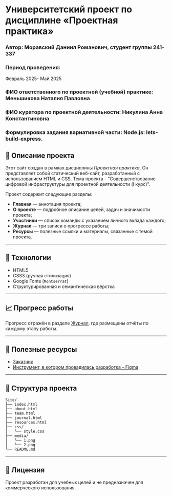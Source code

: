 # Университетский проект по дисциплине «Проектная практика»

### Автор: Моравский Даниил Романович, студент группы 241-337
### Период проведения:
Февраль 2025- Май 2025
### ФИО ответственного по проектной (учебной) практике: Меньшикова Наталия Павловна
### ФИО куратора по проектной деятельности: Никулина Анна Константиновна
### Формулировка задания вариативной части: Node.js: lets-build-express.

## 📌 Описание проекта

Этот сайт создан в рамках дисциплины *Проектная практика*. Он представляет собой статический веб-сайт, разработанный с использованием HTML и CSS. Тема проекта - "Совершенствование цифровой инфраструктуры для проектной деятельности (I курс)".

Проект содержит следующие разделы:

- **Главная** — аннотация проекта;
- **О проекте** — подробное описание целей, задач и значимости проекта;
- **Участники** — список команды с указанием личного вклада каждого;
- **Журнал** — три записи о прогрессе работы;
- **Ресурсы** — полезные ссылки и материалы, связанные с темой проекта.

---

## 🔧 Технологии

- HTML5
- CSS3 (ручная стилизация)
- Google Fonts (`Montserrat`)
- Структурированная и семантическая вёрстка

---

## 📈 Прогресс работы

Прогресс отражён в разделе [Журнал](journal.html), где размещены отчёты по каждому этапу работы.

---

## 🔗 Полезные ресурсы

- [Заказчик](https://mospolytech.ru/)
- [Инструмент, в котором провадилась разработка - Figma](https://www.figma.com/)

---

## 📂 Структура проекта

```
Site/
├── index.html
├── about.html
├── team.html
├── journal.html
├── resources.html
├── css/
│   └── style.css
├── media/
│   └── 1.png
│   └── 2.png
└── README.md
```

---

## 📄 Лицензия

Проект разработан для учебных целей и не предназначен для коммерческого использования.
